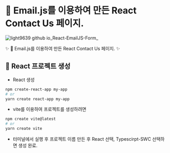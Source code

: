 # 📧 Email.js를 이용하여 만든 React Contact Us 페이지.

![light9639 github io_React-EmailJS-Form_](https://user-images.githubusercontent.com/95972251/217186396-0e984902-f447-4c89-b859-96712d48e3ff.png)

:sparkles: 📧 Email.js를 이용하여 만든 React Contact Us 페이지. :sparkles:
## :tada: React 프로젝트 생성
- React 생성
```bash
npm create-react-app my-app
# or
yarn create react-app my-app
```

- vite를 이용하여 프로젝트를 생성하려면
```bash
npm create vite@latest
# or
yarn create vite
```
- 터미널에서 실행 후 프로젝트 이름 만든 후 React 선택, Typescirpt-SWC 선택하면 생성 완료.
